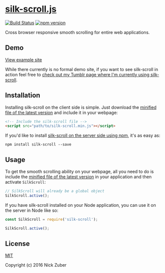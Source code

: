 # [silk-scroll.js](https://github.com/nickzuber/silk-scroll) 
[![Build Status](https://travis-ci.org/nickzuber/silk-scroll.svg?branch=master)](https://travis-ci.org/nickzuber/silk-scroll) [![npm version](https://badge.fury.io/js/silk-scroll.svg)](https://badge.fury.io/js/silk-scroll)

Cross browser responsive smooth scrolling for entire web applications.

## Demo
[View example site](http://rabin-karpal-tunnel.tumblr.com/)

While there currently is no formal demo site, if you want to see silk-scroll in action feel free to [check out my Tumblr page where I'm currently using silk-scroll](http://rabin-karpal-tunnel.tumblr.com/).

## Installation 

Installing silk-scroll on the client side is simple. Just download the [minified file of the latest version](https://github.com/nickzuber/silk-scroll/blob/master/bin/silk-scroll.min.js) and include it in your webpage:
```html
<!-- Include the silk-scroll file -->
<script src="path/to/silk-scroll.min.js"></script>
```

If you'd like to install [silk-scroll on the server side using npm](https://www.npmjs.com/package/silk-scroll), it's as easy as:
```
npm install silk-scroll --save
```

## Usage

To get the smooth scrolling ability on your webpage, all you need to do is include the [minified file of the latest version](https://github.com/nickzuber/silk-scroll/blob/master/bin/silk-scroll.min.js) in your application and then activate `SilkScroll`:

```javascript
// SilkScroll will already be a global object
SilkScroll.active();
```

If you have silk-scroll installed on your Node application, you can use it on the server in Node like so:

```javascript
const SilkScroll = require('silk-scroll');

SilkScroll.active();
```

## License
[MIT](https://opensource.org/licenses/MIT)

Copyright (c) 2016 Nick Zuber
